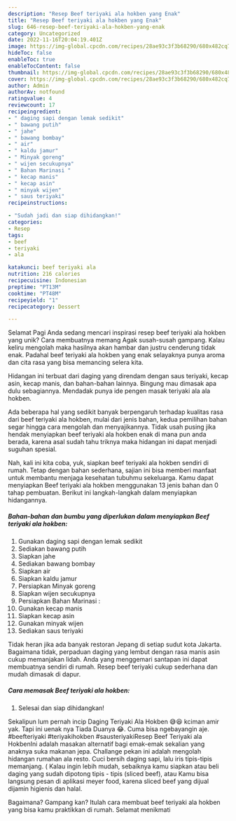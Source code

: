 ```yaml
---
description: "Resep Beef teriyaki ala hokben yang Enak"
title: "Resep Beef teriyaki ala hokben yang Enak"
slug: 646-resep-beef-teriyaki-ala-hokben-yang-enak
category: Uncategorized
date: 2022-11-16T20:04:19.401Z
image: https://img-global.cpcdn.com/recipes/28ae93c3f3b68290/680x482cq70/beef-teriyaki-ala-hokben-foto-resep-utama.jpg
hideToc: false
enableToc: true
enableTocContent: false
thumbnail: https://img-global.cpcdn.com/recipes/28ae93c3f3b68290/680x482cq70/beef-teriyaki-ala-hokben-foto-resep-utama.jpg
cover: https://img-global.cpcdn.com/recipes/28ae93c3f3b68290/680x482cq70/beef-teriyaki-ala-hokben-foto-resep-utama.jpg
author: Admin
authorAv: notfound
ratingvalue: 4
reviewcount: 17
recipeingredient:
- " daging sapi dengan lemak sedikit"
- " bawang putih"
- " jahe"
- " bawang bombay"
- " air"
- " kaldu jamur"
- " Minyak goreng"
- " wijen secukupnya"
- " Bahan Marinasi "
- " kecap manis"
- " kecap asin"
- " minyak wijen"
- " saus teriyaki"
recipeinstructions:

- "Sudah jadi dan siap dihidangkan!"
categories:
- Resep
tags:
- beef
- teriyaki
- ala

katakunci: beef teriyaki ala 
nutrition: 216 calories
recipecuisine: Indonesian
preptime: "PT13M"
cooktime: "PT48M"
recipeyield: "1"
recipecategory: Dessert

---
```



Selamat Pagi Anda sedang mencari inspirasi resep beef teriyaki ala hokben yang unik? Cara membuatnya memang Agak susah-susah gampang. Kalau keliru mengolah maka hasilnya akan hambar dan justru cenderung tidak enak. Padahal beef teriyaki ala hokben yang enak selayaknya punya aroma dan cita rasa yang bisa memancing selera kita.


Hidangan ini terbuat dari daging yang direndam dengan saus teriyaki, kecap asin, kecap manis, dan bahan-bahan lainnya. Bingung mau dimasak apa dulu sebagiannya. Mendadak punya ide pengen masak teriyaki ala ala hokben.

Ada beberapa hal yang sedikit banyak berpengaruh terhadap kualitas rasa dari beef teriyaki ala hokben, mulai dari jenis bahan, kedua pemilihan bahan segar hingga cara mengolah dan menyajikannya. Tidak usah pusing jika hendak menyiapkan beef teriyaki ala hokben enak di mana pun anda berada, karena asal sudah tahu triknya maka hidangan ini dapat menjadi suguhan spesial.


Nah, kali ini kita coba, yuk, siapkan beef teriyaki ala hokben sendiri di rumah. Tetap dengan bahan sederhana, sajian ini bisa memberi manfaat untuk membantu menjaga kesehatan tubuhmu sekeluarga. Kamu dapat menyiapkan Beef teriyaki ala hokben menggunakan 13 jenis bahan dan 0 tahap pembuatan. Berikut ini langkah-langkah dalam menyiapkan hidangannya.

<!--inarticleads1-->

##### Bahan-bahan dan bumbu yang diperlukan dalam menyiapkan Beef teriyaki ala hokben:

1. Gunakan  daging sapi dengan lemak sedikit
1. Sediakan  bawang putih
1. Siapkan  jahe
1. Sediakan  bawang bombay
1. Siapkan  air
1. Siapkan  kaldu jamur
1. Persiapkan  Minyak goreng
1. Siapkan  wijen secukupnya
1. Persiapkan  Bahan Marinasi :
1. Gunakan  kecap manis
1. Siapkan  kecap asin
1. Gunakan  minyak wijen
1. Sediakan  saus teriyaki


Tidak heran jika ada banyak restoran Jepang di setiap sudut kota Jakarta. Bagaimana tidak, perpaduan daging yang lembut dengan rasa manis asin cukup memanjakan lidah. Anda yang menggemari santapan ini dapat membuatnya sendiri di rumah. Resep beef teriyaki cukup sederhana dan mudah dimasak di dapur. 

<!--inarticleads2-->

##### Cara memasak Beef teriyaki ala hokben:


1. Selesai dan siap dihidangkan!

Sekalipun lum pernah incip Daging Teriyaki Ala Hokben 😅😆 kciman amir yak. Tapi ini uenak nya Tiada Duanya 😂. Cuma bisa ngebayangin aje. #beefteriyaki #teriyakihokben #sausteriyakiResep Beef Teriyaki ala HokbenIni adalah masakan alternatif bagi emak-emak sekalian yang anaknya suka makanan jepa. Challange pekan ini adalah mengolah hidangan rumahan ala resto. Cuci bersih daging sapi, lalu iris tipis-tipis memanjang. ( Kalau ingin lebih mudah, sebaiknya kamu siapkan atau beli daging yang sudah dipotong tipis - tipis (sliced beef), atau Kamu bisa langsung pesan di aplikasi meyer food, karena sliced beef yang dijual dijamin higienis dan halal. 

Bagaimana? Gampang kan? Itulah cara membuat beef teriyaki ala hokben yang bisa kamu praktikkan di rumah. Selamat menikmati
